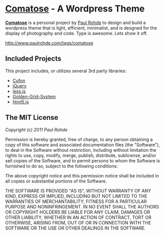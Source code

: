 # [Comatose](http://github.com/codelogic/comatose) - A Wordpress Theme

**[Comatose](http://github.com/codelogic/comatose)** is a personal project by [Paul Rohde](http://www.paulrohde.com) to design and build a wordpress theme that is light, efficient, minimalist, and is desgned for the display of photography and code. Type is awesome. Lets show it off.

http://www.paulrohde.com/tags/comatose

## Included Projects

This project includes, or utilizes several 3rd party libraries:

* [Cufon](http://github.com/sorccu/cufon)
* [jQuery](http://jquery.com/)
* [less.js](https://github.com/cloudhead/less.js)
* [Golden-Grid-System](http://github.com/jonikorpi/Golden-Grid-System)
* [html5.js](http://code.google.com/p/html5shim/)

## The MIT License

*Copyright (c) 2011 Paul Rohde*

Permission is hereby granted, free of charge, to any person obtaining a copy of this software and associated documentation files (the "Software"), to deal in the Software without restriction, including without limitation the rights to use, copy, modify, merge, publish, distribute, sublicense, and/or sell copies of the Software, and to permit persons to whom the Software is furnished to do so, subject to the following conditions:

The above copyright notice and this permission notice shall be included in all copies or substantial portions of the Software.

THE SOFTWARE IS PROVIDED "AS IS", WITHOUT WARRANTY OF ANY KIND, EXPRESS OR IMPLIED, INCLUDING BUT NOT LIMITED TO THE WARRANTIES OF MERCHANTABILITY, FITNESS FOR A PARTICULAR PURPOSE AND NONINFRINGEMENT. IN NO EVENT SHALL THE AUTHORS OR COPYRIGHT HOLDERS BE LIABLE FOR ANY CLAIM, DAMAGES OR OTHER LIABILITY, WHETHER IN AN ACTION OF CONTRACT, TORT OR OTHERWISE, ARISING FROM, OUT OF OR IN CONNECTION WITH THE SOFTWARE OR THE USE OR OTHER DEALINGS IN THE SOFTWARE.